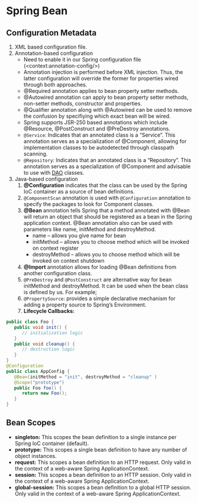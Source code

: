 # Spring Bean

## Configuration Metadata

1. XML based configuration file.
2. Annotation-based configuration
   * Need to enable it in our Spring configuration file \(&lt;context:annotation-config/&gt;\)
   * Annotation injection is performed before XML injection. Thus, the latter configuration will override the former for properties wired through both approaches.
   * @Required annotation applies to bean property setter methods.
   * @Autowired annotation can apply to bean property setter methods, non-setter methods, constructor and properties.
   * @Qualifier annotation along with @Autowired can be used to remove the confusion by specifiying which exact bean will be wired.
   * Spring supports JSR-250 based annotations which include @Resource, @PostConstruct and @PreDestroy annotations.
   * `@Service`: Indicates that an annotated class is a “Service”. This annotation serves as a specialization of @Component, allowing for implementation classes to be autodetected through classpath scanning.
   * `@Repository`: Indicates that an annotated class is a “Repository”. This annotation serves as a specialization of @Component and advisable to use with [DAO](https://www.journaldev.com/16813/dao-design-pattern) classes.
3. Java-based configuration 
   1. **@Configuration** indicates that the class can be used by the Spring IoC container as a source of bean definitions.
   2. `@ComponentScan` annotation is used with `@Configuration` annotation to specify the packages to look for Component classes.
   3. **@Bean** annotation tells Spring that a method annotated with @Bean will return an object that should be registered as a bean in the Spring application context. @Bean annotation also can be used with parameters like name, initMethod and destroyMethod.
      * name – allows you give name for bean
      * initMethod – allows you to choose method which will be invoked on context register
      * destroyMethod – allows you to choose method which will be invoked on context shutdown
   4. **@Import** annotation allows for loading @Bean definitions from another configuration class.
   5. `@PreDestroy` and `@PostConstruct` are alternative way for bean initMethod and destroyMethod. It can be used when the bean class is defined by us. For example;
   6. `@PropertySource`: provides a simple declarative mechanism for adding a property source to Spring’s Environment. 
   7. **Lifecycle Callbacks:** 

```java
public class Foo {
   public void init() {
      // initialization logic
   }
   public void cleanup() {
      // destruction logic
   }
}
@Configuration
public class AppConfig {
   @Bean(initMethod = "init", destroyMethod = "cleanup" )
   @Scope("prototype")
   public Foo foo() {
      return new Foo();
   }
}
```

## Bean Scopes

* **singleton:** This scopes the bean definition to a single instance per Spring IoC container \(default\).
* **prototype:** This scopes a single bean definition to have any number of object instances.
* **request:** This scopes a bean definition to an HTTP request. Only valid in the context of a web-aware Spring ApplicationContext.
* **session:** This scopes a bean definition to an HTTP session. Only valid in the context of a web-aware Spring ApplicationContext.
* **global-session:** This scopes a bean definition to a global HTTP session. Only valid in the context of a web-aware Spring ApplicationContext.

